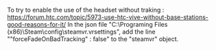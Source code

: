 To try to enable the use of the headset without traking :
https://forum.htc.com/topic/5973-use-htc-vive-without-base-stations-good-reasons-for-it/
In the json file "C:\Programing Files (x86)\Steam\config\steamvr.vrsettings", add the line ""forceFadeOnBadTracking" : false" to the "steamvr" object.